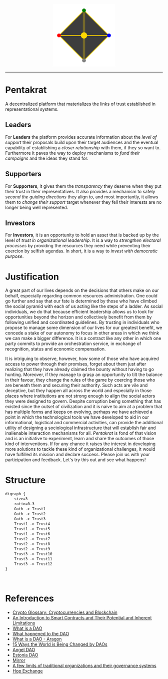 <div align="center">
  <img width="200" src=".\logo.svg" alt="logo">
</div>

---

# Pentakrat

A decentralized platform that materializes the links of trust established in
representational systems.

## Leaders

For **Leaders** the platform provides accurate information about the *level of
support* their proposals build upon their target audiences and the eventual
capability of establishing a *closer relationship* with them, if they so want
to.  Furthermore it paves the way to deploy mechanisms to *fund their
campaigns* and the ideas they stand for.

## Supporters

For **Supporters**, it gives them the *transparency* they deserve when they put
their trust in their representatives. It also provides a mechanism to safely
*second the guiding directions* they align to, and most importantly, it allows
them to *change their support* target whenever they fell their interests are
no longer being well represented.

## Investors

For **Investors**, it is an opportunity to hold an asset that is backed up by
the level of *trust in organizational leadership*. It is a way to *strengthen
electoral processes* by providing the resources they need while preventing
their coercion by selfish agendas. In short, it is a way to *invest with
democratic purpose*.

# Justification

A great part of our lives depends on the decisions that others make on our
behalf, especially regarding common resources administration. One could go
further and say that our fate is determined by those who have climbed the
social pyramid with each of us acting like the steps of a ladder. As social
individuals, we do that because efficient leadership allows us to look for
opportunities beyond the horizon and collectively benefit from them by
following unified and coordinated guidelines. By trusting in individuals who
propose to manage some dimension of our lives for our greatest benefit, we
concede a stake of our autonomy to focus in other areas in which we think we
can make a bigger difference. It is a contract like any other in which one
party commits to provide an orchestration service, in exchange of recognition,
status and economic compensation.

It is intriguing to observe, however, how some of those who have acquired
access to power through their promises, forget about them just after realizing
that they have already claimed the bounty without having to go hunting.
Moreover, if they manage to grasp an opportunity to tilt the balance in their
favour, they change the rules of the game by coercing those who are beneath
them and securing their authority. Such acts are vile and deceptive, but they
happen all across the world and especially in those places where institutions
are not strong enough to align the social actors they were designed to govern.
Despite corruption being something that has existed since the outset of
civilization and it is naive to aim at a problem that has multiple forms and
keeps on evolving, perhaps we have achieved a point in which the technological
tools we have developed to aid in our informational, logistical and commercial
activities, can provide the additional utility of designing a sociological
infrastructure that will establish fair and inalienable interaction mechanisms
for all. *Pentakrat* is fond of that vision and is an initiative to experiment,
learn and share the outcomes of those kind of interventions. If for any chance
it raises the interest in developing more solutions to tackle these kind of
organizational challenges, it would have fulfilled its mission and declare
success. Please join us with your participation and feedback. Let's try this
out and see what happens!


# Structure


```graphviz
digraph {
    size=3
    ratio=0.3
    Oath -> Trust1
    Oath -> Trust2
    Oath -> Trust3
    Trust1 -> Trust4
    Trust1 -> Trust5
    Trust1 -> Trust6
    Trust2 -> Trust7
    Trust2 -> Trust8
    Trust2 -> Trust9
    Trust3 -> Trust10
    Trust3 -> Trust11
    Trust3 -> Trust12
}
```

<br>

# References

- [Crypto Glossary: Cryptocurrencies and Blockchain](https://a16z.com/2019/11/08/crypto-glossary/)
- [An Introduction to Smart Contracts and Their Potential and Inherent Limitations](https://corpgov.law.harvard.edu/2018/05/26/an-introduction-to-smart-contracts-and-their-potential-and-inherent-limitations/)
- [What is a DAO](https://hackernoon.com/what-is-a-dao-c7e84aa1bd69)
- [What happened to the DAO](https://www.coininsider.com/what-happened-to-the-dao/)
- [What is a DAO - Aragon](https://blog.aragon.org/what-is-a-dao/)
- [15 Ways the World is Being Changed by DAOs](https://blog.aragon.org/15-ways-the-world-is-being-transformed-by-daos)
- [Angel DAO](https://angeldao.org/)
- [Estonia DAO](https://estoniadao.org/)
- [Mirror](https://mirror.xyz/)
- [A few limits of traditional organizations and their governance systems](https://medium.com/@LuigiGrx/2-2-daos-a-new-organizational-and-governance-paradigm-93e889df1b39?p=d452fe6ea41f)
- [Hop Exchange](https://app.hop.exchange/)
